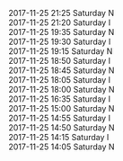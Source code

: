 2017-11-25 21:25 Saturday  N  
2017-11-25 21:20 Saturday  I  
2017-11-25 19:35 Saturday  N  
2017-11-25 19:30 Saturday  I  
2017-11-25 19:15 Saturday  N  
2017-11-25 18:50 Saturday  I  
2017-11-25 18:45 Saturday  N  
2017-11-25 18:05 Saturday  I  
2017-11-25 18:00 Saturday  N  
2017-11-25 16:35 Saturday  I  
2017-11-25 15:00 Saturday  N  
2017-11-25 14:55 Saturday  I  
2017-11-25 14:50 Saturday  N  
2017-11-25 14:15 Saturday  I  
2017-11-25 14:05 Saturday  N  

